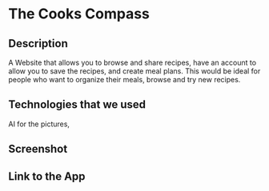 # The Cooks Compass

## Description
A Website that allows you to browse and share recipes, 
have an account to allow you to save the recipes,
and create meal plans. This would be ideal for people who want to organize their meals,
browse and try new recipes.

## Technologies that we used
AI for the pictures, 

## Screenshot

## Link to the App


